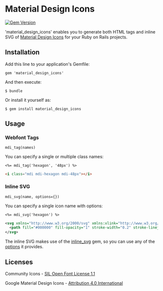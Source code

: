 # Material Design Icons

[![Gem Version](https://badge.fury.io/rb/material_design_icons.svg)](https://badge.fury.io/rb/material_design_icons)

'material_design_icons' enables you to generate both HTML tags and inline SVG of [Material Design Icons](http://www.materialdesignicons.com/) for your Ruby on Rails projects.

## Installation

Add this line to your application's Gemfile:

    gem 'material_design_icons'

And then execute:

    $ bundle

Or install it yourself as:

    $ gem install material_design_icons

## Usage

### Webfont Tags

```
mdi_tag(names)
```

You can specify a single or multiple class names:

```erb
<%= mdi_tag('hexagon', '48px') %>
```

```html
<i class="mdi mdi-hexagon mdi-48px"></i>
```

### Inline SVG

```
mdi_svg(name, options={})
```

You can specify a single icon name with options:

```erb
<%= mdi_svg('hexagon') %>
```

```xml
<svg xmlns="http://www.w3.org/2000/svg" xmlns:xlink="http://www.w3.org/1999/xlink" version="1.1" baseProfile="full" width="24" height="24" viewBox="0 0 24 24" enable-background="new 0 0 24 24" xml:space="preserve">
  <path fill="#000000" fill-opacity="1" stroke-width="0.2" stroke-linejoin="round" d="M 16,3L 8,3L 3,8L 3,16L 8,21L 16,21L 21,16L 21,8"></path>
</svg>
```

The inline SVG makes use of the [inline_svg](https://github.com/jamesmartin/inline_svg) gem, so you can use any of the [options](https://github.com/jamesmartin/inline_svg#options) it provides.

## Licenses

Community Icons - [SIL Open Font License 1.1](http://scripts.sil.org/cms/scripts/page.php?item_id=OFL_web)

Google Material Design Icons - [Attribution 4.0 International](https://github.com/google/material-design-icons/blob/master/LICENSE)
